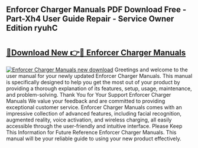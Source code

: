 ## Enforcer Charger Manuals PDF Download Free - Part-Xh4 User Guide Repair - Service Owner Edition ryuhC

# <h2><a href="http://bc58803.oget.top/?id=Enforcer+Charger+Manuals">🔗Download New 👉🔴 Enforcer Charger Manuals</a></h2>

[![Enforcer Charger Manuals new download](https://i.imgur.com/5g1atiW.png)](http://bc58803.oget.top/?id=Enforcer+Charger+Manuals)
Greetings and welcome to the user manual for your newly updated Enforcer Charger Manuals. This manual is specifically designed to help you get the most out of your product by providing a thorough explanation of its features, setup, usage, maintenance, and problem-solving. Thank You for Your Support Enforcer Charger Manuals We value your feedback and are committed to providing exceptional customer service. Enforcer Charger Manuals comes with an impressive collection of advanced features, including facial recognition, augmented reality, voice activation, and wireless charging, all easily accessible through the user-friendly and intuitive interface. Please Keep This Information for Future Reference Enforcer Charger Manuals. This manual will be your reliable guide to using your new product effectively.
